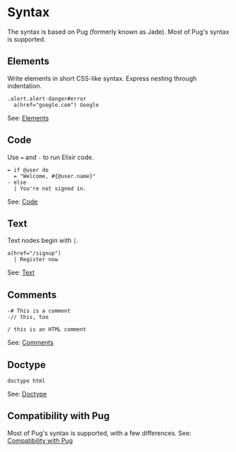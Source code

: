 # Syntax

The syntax is based on Pug (formerly known as Jade). Most of Pug's syntax is supported.

Elements
--------

Write elements in short CSS-like syntax. Express nesting through indentation.

```jade
.alert.alert-danger#error
  a(href="google.com") Google
```
See: [Elements](elements.html)

Code
----

Use `=` and `-` to run Elixir code.

```jade
= if @user do
  = "Welcome, #{@user.name}"
- else
  | You're not signed in.
```

See: [Code](code.html)

Text
----

Text nodes begin with `|`.

```jade
a(href="/signup")
  | Register now
```

See: [Text](text.html)

Comments
--------

```jade
-# This is a comment
-// this, too

/ this is an HTML comment
```

See: [Comments](comments.html)

Doctype
-------

```jade
doctype html
```

See: [Doctype](doctype.html)

Compatibility with Pug
----------------------

Most of Pug's syntax is supported, with a few differences.
See: [Compatibility with Pug](compatibility_with_pug.html)
